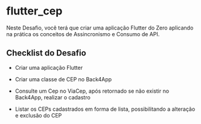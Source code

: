 # flutter_cep

Neste Desafio, você terá que criar uma aplicação Flutter do Zero aplicando na prática os conceitos de Assincronismo e Consumo de API.
 
## Checklist do Desafio
- Criar uma aplicação Flutter​

- Criar uma classe de CEP no Back4App​

- Consulte um Cep no ViaCep, após retornado se não existir no Back4App, realizar o cadastro​

- Listar os CEPs cadastrados em forma de lista, possibilitando a alteração e exclusão do CEP​